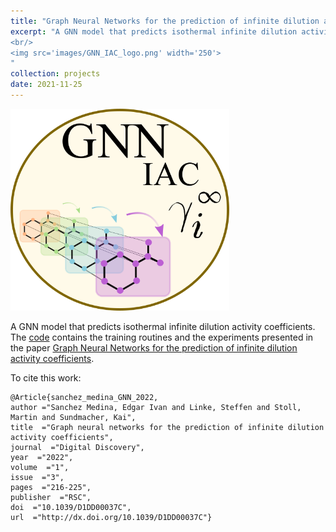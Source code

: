 ```yaml
---
title: "Graph Neural Networks for the prediction of infinite dilution activity coefficients"
excerpt: "A GNN model that predicts isothermal infinite dilution activity coefficients. 
<br/>
<img src='images/GNN_IAC_logo.png' width='250'>
"
collection: projects
date: 2021-11-25
---
```


<img src='../images/GNN_IAC_logo.png' width='350'>

A GNN model that predicts isothermal infinite dilution activity coefficients. The [code](https://github.com/edgarsmdn/GNN_IAC) contains the training routines and the experiments presented in the paper [Graph Neural Networks for the prediction of infinite dilution activity coefficients]([https://pubs.rsc.org/en/content/articlelanding/2022/dd/d1dd00037c#!divAbstract](https://pubs.rsc.org/en/content/articlelanding/2022/DD/D1DD00037C)).

To cite this work:

```
@Article{sanchez_medina_GNN_2022,
author ="Sanchez Medina, Edgar Ivan and Linke, Steffen and Stoll, Martin and Sundmacher, Kai",
title  ="Graph neural networks for the prediction of infinite dilution activity coefficients",
journal  ="Digital Discovery",
year  ="2022",
volume  ="1",
issue  ="3",
pages  ="216-225",
publisher  ="RSC",
doi  ="10.1039/D1DD00037C",
url  ="http://dx.doi.org/10.1039/D1DD00037C"}

```
